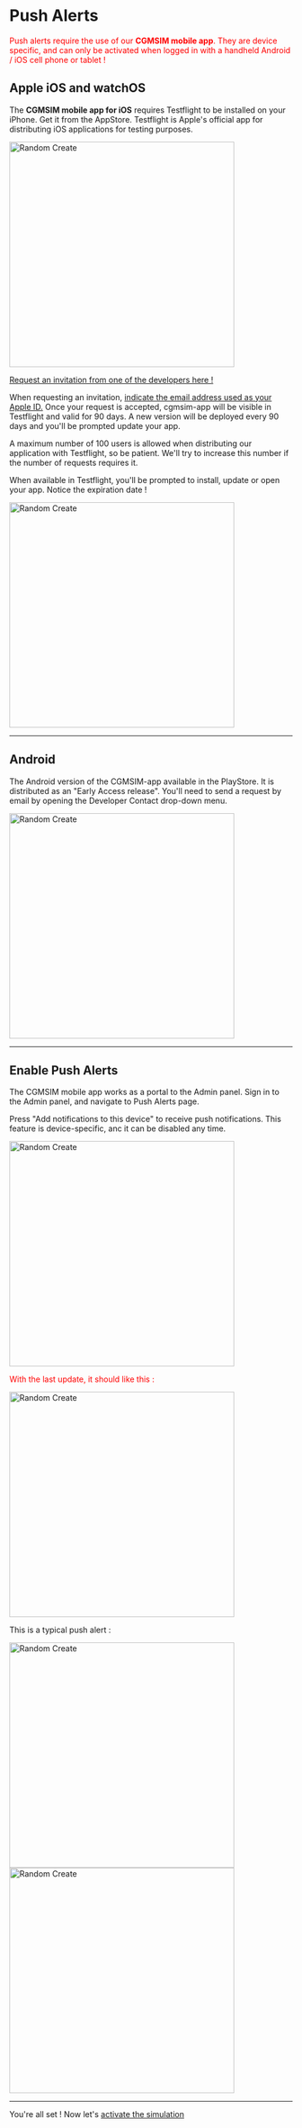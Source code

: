 # Push Alerts

<span style="color:red">Push alerts require the use of our **CGMSIM mobile app**. They are device specific, and can only be activated when logged in with a handheld Android / iOS cell phone or tablet !</span>
## Apple iOS and watchOS

The **CGMSIM mobile app for iOS** requires Testflight to be installed on your iPhone. Get it from the AppStore.
Testflight is Apple's official app for distributing iOS applications for testing purposes. 

<img src="../img/testflight1.jpg" alt="Random Create" width="400"/>

[Request an invitation from one of the developers here !](../contact/contact.md) 

When requesting an invitation, <u>indicate the email address used as your Apple ID.</u> Once your request is accepted, cgmsim-app will be visible in Testflight and valid for 90 days. A new version will be deployed every 90 days and you'll be prompted update your app. 

A maximum number of 100 users is allowed when distributing our application with Testflight, so be patient. We'll try to increase this number if the number of requests requires it.

When available in Testflight, you'll be prompted to install, update or open your app. Notice the expiration date ! 

<img src="../img/testflight2.jpg" alt="Random Create" width="400"/>

<hr>

## Android

The Android version of the CGMSIM-app available in the PlayStore. It is distributed as an "Early Access release". You'll need to send a request by email by opening the Developer Contact drop-down menu.

<img src="../img/app-android.jpg" alt="Random Create" width="400"/>

<hr>

## Enable Push Alerts

The CGMSIM mobile app works as a portal to the Admin panel. Sign in to the Admin panel, and navigate to Push Alerts page.

Press "Add notifications to this device" to receive push notifications. This feature is device-specific, anc it can be disabled any time. 

<img src="../img/profile_mobile_pushalerts.jpg" alt="Random Create" width="400"/>

<span style="color:red"> With the last update, it should like this :  </span>

<img src="../img/profile_mobile_pushalerts2.jpg" alt="Random Create" width="400"/>

This is a typical push alert :

<img src="../img/push_ios.jpg" alt="Random Create" width="400"/>

<img src="../img/push_watchOS.jpg" alt="Random Create" width="400"/>

<hr>

You're all set ! Now let's [activate the simulation](activate.md)

<br>